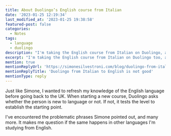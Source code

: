 ```yaml
---
title: About Duolingo’s English course from Italian
date: '2023-01-25 12:19:34'
last_modified_at: '2023-01-25 19:38:58'
featured-post: false
categories:
  - Notes
tags:
  - language
  - duolingo
description: "I'm taking the English course from Italian on Duolingo, and I can confirm it's not good."
excerpt: "I'm taking the English course from Italian on Duolingo too, and I can confirm it's not good."
mention: true
mentionReplyUrl: 'https://simonesilvestroni.com/blog/duolingo-from-italian-to-english-is-not-good/'
mentionReplyTitle: 'Duolingo from Italian to English is not good'
mentionType: reply
---
```

Just like Simone, I wanted to refresh my knowledge of the English language before going back to the UK. When starting a new course, Duolingo asks whether the person is new to language or not. If not, it tests the level to establish the starting point.

I've encountered the problematic phrases Simone pointed out, and many more. It makes me question if the same happens in other languages I'm studying from English.